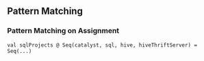 ## Pattern Matching

### Pattern Matching on Assignment

```
val sqlProjects @ Seq(catalyst, sql, hive, hiveThriftServer) = Seq(...)
```
